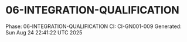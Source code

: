 # 06-INTEGRATION-QUALIFICATION
Phase: 06-INTEGRATION-QUALIFICATION
CI: CI-GN001-009
Generated: Sun Aug 24 22:41:22 UTC 2025
